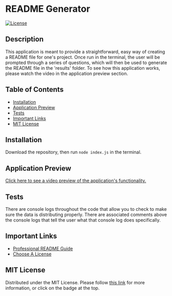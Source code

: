 # README Generator
[![License](https://img.shields.io/badge/License-MIT-yellow.svg)](https://opensource.org/licenses/MIT)

## Description
This application is meant to provide a straightforward, easy way of creating a README file for one's project. Once run in the terminal, the user will be prompted through a series of questions, which will then be used to generate the README file in the 'results' folder. To see how this application works, please watch the video in the application preview section.

## Table of Contents
- [Installation](#installation)
- [Application Preview](#application-previous)
- [Tests](#tests)
- [Important Links](#important-links)
- [MIT License](#mit-license)
  
## Installation
Download the repository, then run `node index.js` in the terminal.

## Application Preview
[Click here to see a video preview of the application's functionality.](https://drive.google.com/file/d/1DWYcLcX3mekHeZgArAo7y8NYBb3OYxCb/view?usp=sharing)

## Tests
There are console logs throughout the code that allow you to check to make sure the data is distributing properly. There are associated comments above the console logs that tell the user what that console log does specifically.

## Important Links
- [Professional README Guide](https://coding-boot-camp.github.io/full-stack/github/professional-readme-guide) 
- [Choose A License](https://choosealicense.com/licenses/mit/)

## MIT License
Distributed under the MIT License. Please follow [this link](https://opensource.org/licenses/MIT) for more information, or click on the badge at the top.